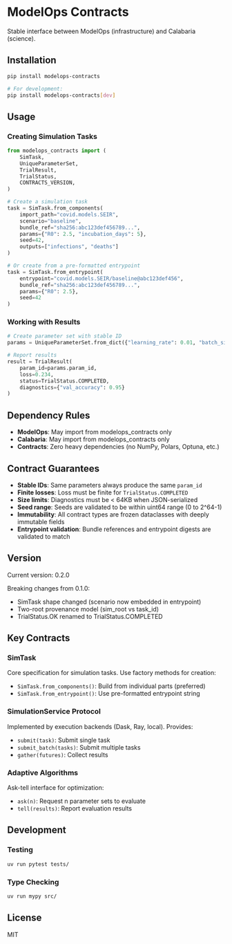 # ModelOps Contracts

Stable interface between ModelOps (infrastructure) and Calabaria (science).

## Installation

```bash
pip install modelops-contracts

# For development:
pip install modelops-contracts[dev]
```

## Usage

### Creating Simulation Tasks

```python
from modelops_contracts import (
    SimTask,
    UniqueParameterSet,
    TrialResult,
    TrialStatus,
    CONTRACTS_VERSION,
)

# Create a simulation task
task = SimTask.from_components(
    import_path="covid.models.SEIR",
    scenario="baseline",
    bundle_ref="sha256:abc123def456789...",
    params={"R0": 2.5, "incubation_days": 5},
    seed=42,
    outputs=["infections", "deaths"]
)

# Or create from a pre-formatted entrypoint
task = SimTask.from_entrypoint(
    entrypoint="covid.models.SEIR/baseline@abc123def456",
    bundle_ref="sha256:abc123def456789...",
    params={"R0": 2.5},
    seed=42
)
```

### Working with Results

```python
# Create parameter set with stable ID
params = UniqueParameterSet.from_dict({"learning_rate": 0.01, "batch_size": 32})

# Report results  
result = TrialResult(
    param_id=params.param_id,
    loss=0.234,
    status=TrialStatus.COMPLETED,
    diagnostics={"val_accuracy": 0.95}
)
```

## Dependency Rules

- **ModelOps**: May import from modelops_contracts only
- **Calabaria**: May import from modelops_contracts only  
- **Contracts**: Zero heavy dependencies (no NumPy, Polars, Optuna, etc.)

## Contract Guarantees

- **Stable IDs**: Same parameters always produce the same `param_id`
- **Finite losses**: Loss must be finite for `TrialStatus.COMPLETED`
- **Size limits**: Diagnostics must be < 64KB when JSON-serialized
- **Seed range**: Seeds are validated to be within uint64 range (0 to 2^64-1)
- **Immutability**: All contract types are frozen dataclasses with deeply immutable fields
- **Entrypoint validation**: Bundle references and entrypoint digests are validated to match

## Version

Current version: 0.2.0

Breaking changes from 0.1.0:
- SimTask shape changed (scenario now embedded in entrypoint)
- Two-root provenance model (sim_root vs task_id)
- TrialStatus.OK renamed to TrialStatus.COMPLETED

## Key Contracts

### SimTask
Core specification for simulation tasks. Use factory methods for creation:
- `SimTask.from_components()`: Build from individual parts (preferred)
- `SimTask.from_entrypoint()`: Use pre-formatted entrypoint string

### SimulationService Protocol
Implemented by execution backends (Dask, Ray, local). Provides:
- `submit(task)`: Submit single task
- `submit_batch(tasks)`: Submit multiple tasks
- `gather(futures)`: Collect results

### Adaptive Algorithms
Ask-tell interface for optimization:
- `ask(n)`: Request n parameter sets to evaluate
- `tell(results)`: Report evaluation results

## Development

### Testing

```bash
uv run pytest tests/
```

### Type Checking

```bash
uv run mypy src/
```

## License

MIT